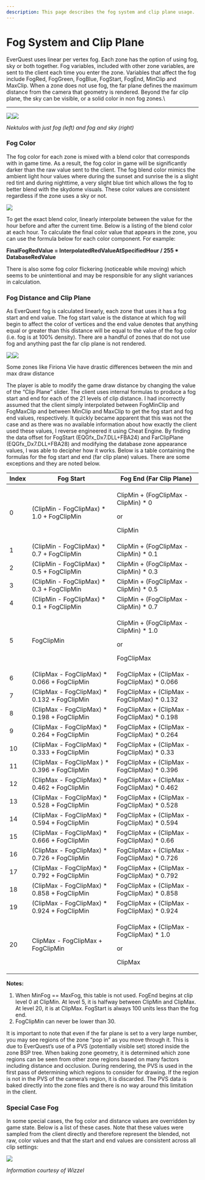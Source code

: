 ```yaml
---
description: This page describes the fog system and clip plane usage.
---
```


# Fog System and Clip Plane

EverQuest uses linear per vertex fog. Each zone has the option of using fog, sky or both together. Fog variables, included with other zone variables, are sent to the client each time you enter the zone. Variables that affect the fog include FogRed, FogGreen, FogBlue, FogStart, FogEnd, MinClip and MaxClip. When a zone does not use fog, the far plane defines the maximum distance from the camera that geometry is rendered. Beyond the far clip plane, the sky can be visible, or a solid color in non fog zones.\
****

![](https://lh6.googleusercontent.com/Lk0uLAMT7mSS_hw-GgqHf2JapAa84FO3D0gwUjbHCFx6slg8zpkIXuinueCfUwv3XBlhqKOvFlq6BwiwnRS4kKB9UGOYP_E6AaiobbonnEGj4e1fhhiHztkBzGMUkqd4ZzXjlEDN)![](https://lh4.googleusercontent.com/lVgi_Q6ByP6FF6dhUH80HSIOL4wKmjuYj2u0wIy7Ggh8XKxf6-TFdqNAd8Yjh7vcdCxYd5l8TPUxqnA7zuoUXXc4zkf7Ja1Wv05Oy1GfXlA85wgaadPhtqjmD7Kbvkoexl5rVLto)

_Nektulos with just fog (left) and fog and sky (right)_

### **Fog Color**

The fog color for each zone is mixed with a blend color that corresponds with in game time. As a result, the fog color in game will be significantly darker than the raw value sent to the client. The fog blend color mimics the ambient light hour values where during the sunset and sunrise the is a slight red tint and during nighttime, a very slight blue tint which allows the fog to better blend with the skydome visuals. These color values are consistent regardless if the zone uses a sky or not. 

![](../../../gitbook/assets/fog-colors.jpg)

To get the exact blend color, linearly interpolate between the value for the hour before and after the current time. Below is a listing of the blend color at each hour. To calculate the final color value that appears in the zone, you can use the formula below for each color component. For example:

**FinalFogRedValue = InterpolatedRedValueAtSpecifiedHour / 255 \* DatabaseRedValue**

There is also some fog color flickering (noticeable while moving) which seems to be unintentional and may be responsible for any slight variances in calculation.

### **Fog Distance and Clip Plane**

As EverQuest fog is calculated linearly, each zone that uses it has a fog start and end value. The fog start value is the distance at which fog will begin to affect the color of vertices and the end value denotes that anything equal or greater than this distance will be equal to the value of the fog color (i.e. fog is at 100% density). There are a handful of zones that do not use fog and anything past the far clip plane is not rendered.

![](https://lh6.googleusercontent.com/YNDsil-Qp1U3tSMD4lbea1FTUOcSV-d8bMbcVwGiIKcHdyklJspSTgEjnJ8cgchJ-BpHwPoVFZeVyUST168hTLxFRg4EzRypIY3\_empcz0mRSgnu3CloMdhqtveN1Q5UQ9GQX9hy)![](https://lh3.googleusercontent.com/dYJIb4wKBxaBFs09RV-HqJqEOqxJIAcvUVKXfzmU9IhU2lhpP5L4msVS-9sx7fv9GOcnqkF9yIcV2DMhzUzcu1z7987weHr-jgUSUyZ5T2OgImaP2vROEGyHD3Mxh73Ilj8RvtjG)

Some zones like Firiona Vie have drastic differences between the min and max draw distance

The player is able to modify the game draw distance by changing the value of the “Clip Plane” slider. The client uses internal formulas to produce a fog start and end for each of the 21 levels of clip distance. I had incorrectly assumed that the client simply interpolated between FogMinClip and FogMaxClip and between MinClip and MaxClip to get the fog start and fog end values, respectively. It quickly became apparent that this was not the case and as there was no available information about how exactly the client used these values, I reverse engineered it using Cheat Engine. By finding the data offset for FogStart (EQGfx_Dx7.DLL+FBA24) and FarClipPlane (EQGfx_Dx7.DLL+FBA28)  and modifying the database zone appearance values, I was able to decipher how it works. Below is a table containing the formulas for the fog start and end (far clip plane) values. There are some exceptions and they are noted below.

| **Index** | **Fog Start**                                 | **Fog End (Far Clip Plane)**                                            |
| --------- | --------------------------------------------- | ----------------------------------------------------------------------- |
| 0         | (ClipMin - FogClipMax) \* 1.0 + FogClipMin    | <p>ClipMin + (FogClipMax - ClipMin) * 0</p><p>or</p><p>ClipMin</p>      |
| 1         | (ClipMin - FogClipMax) \* 0.7 + FogClipMin    | ClipMin + (FogClipMax - ClipMin) \* 0.1                                 |
| 2         | (ClipMin - FogClipMax) \* 0.5 + FogClipMin    | ClipMin + (FogClipMax - ClipMin) \* 0.3                                 |
| 3         | (ClipMin - FogClipMax) \* 0.3 + FogClipMin    | ClipMin + (FogClipMax - ClipMin) \* 0.5                                 |
| 4         | (ClipMin - FogClipMax) \* 0.1 + FogClipMin    | ClipMin + (FogClipMax - ClipMin) \* 0.7                                 |
| 5         | FogClipMin                                    | <p>ClipMin + (FogClipMax - ClipMin) * 1.0</p><p>or</p><p>FogClipMax</p> |
| 6         | (ClipMax - FogClipMax) \* 0.066 + FogClipMin  | FogClipMax + (ClipMax - FogClipMax) \* 0.066                            |
| 7         | (ClipMax - FogClipMax) \* 0.132 + FogClipMin  | FogClipMax + (ClipMax - FogClipMax) \* 0.132                            |
| 8         | (ClipMax - FogClipMax) \* 0.198 + FogClipMin  | FogClipMax + (ClipMax - FogClipMax) \* 0.198                            |
| 9         | (ClipMax - FogClipMax) \* 0.264 + FogClipMin  | FogClipMax + (ClipMax - FogClipMax) \* 0.264                            |
| 10        | (ClipMax - FogClipMax) \* 0.333 + FogClipMin  | FogClipMax + (ClipMax - FogClipMax) \* 0.33                             |
| 11        | (ClipMax - FogClipMax ) \* 0.396 + FogClipMin | FogClipMax + (ClipMax - FogClipMax) \* 0.396                            |
| 12        | (ClipMax - FogClipMax) \* 0.462 + FogClipMin  | FogClipMax + (ClipMax - FogClipMax) \* 0.462                            |
| 13        | (ClipMax - FogClipMax) \* 0.528 + FogClipMin  | FogClipMax + (ClipMax - FogClipMax) \* 0.528                            |
| 14        | (ClipMax - FogClipMax) \* 0.594 + FogClipMin  | FogClipMax + (ClipMax - FogClipMax) \* 0.594                            |
| 15        | (ClipMax - FogClipMax) \* 0.666 + FogClipMin  | FogClipMax + (ClipMax - FogClipMax) \* 0.66                             |
| 16        | (ClipMax - FogClipMax) \* 0.726 + FogClipMin  | FogClipMax + (ClipMax - FogClipMax) \* 0.726                            |
| 17        | (ClipMax - FogClipMax) \* 0.792 + FogClipMin  | FogClipMax + (ClipMax - FogClipMax) \* 0.792                            |
| 18        | (ClipMax - FogClipMax) \* 0.858 + FogClipMin  | FogClipMax + (ClipMax - FogClipMax) \* 0.858                            |
| 19        | (ClipMax - FogClipMax) \* 0.924 + FogClipMin  | FogClipMax + (ClipMax - FogClipMax) \* 0.924                            |
| 20        | ClipMax - FogClipMax + FogClipMin             | <p>FogClipMax + (ClipMax - FogClipMax) * 1.0</p><p>or</p><p>ClipMax</p> |

**Notes:**

1. When MinFog == MaxFog, this table is not used. FogEnd begins at clip level 0 at ClipMin. At level 5, it is halfway between ClipMin and ClipMax. At level 20, it is at ClipMax. FogStart is always 100 units less than the fog end.
2. FogClipMin can never be lower than 30. 

It is important to note that even if the far plane is set to a very large number, you may see regions of the zone “pop in” as you move through it. This is due to EverQuest’s use of a PVS (potentially visible set) stored inside the zone BSP tree. When baking zone geometry, it is determined which zone regions can be seen from other zone regions based on many factors including distance and occlusion. During rendering, the PVS is used in the first pass of determining which regions to consider for drawing. If the region is not in the PVS of the camera’s region, it is discarded. The PVS data is baked directly into the zone files and there is no way around this limitation in the client.

### **Special Case Fog**

In some special cases, the fog color and distance values are overridden by game state. Below is a list of these cases. Note that these values were sampled from the client directly and therefore represent the blended, not raw, color values and that the start and end values are consistent across all clip settings:

![](../../../gitbook/assets/special-fog-color.png)



_Information courtesy of Wizzel_
